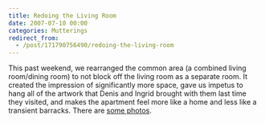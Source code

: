 ```yaml
---
title: Redoing the Living Room
date: 2007-07-10 00:00
categories: Mutterings
redirect_from:
  - /post/171790756490/redoing-the-living-room
---
```

This past weekend, we rearranged the common area (a combined living room/dining room) to not block off the living room as a separate room. It created the impression of significantly more space, gave us impetus to hang all of the artwork that Denis and Ingrid brought with them last time they visited, and makes the apartment feel more like a home and less like a transient barracks. There are [some photos](https://photos.app.goo.gl/kruXaJUisuNPWnYA8).
